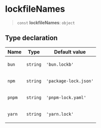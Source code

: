 # lockfileNames

> `const` **lockfileNames**: `object`

## Type declaration

<table>
<thead>
<tr>
<th>Name</th>
<th>Type</th>
<th>Default value</th>
</tr>
</thead>
<tbody>
<tr>
<td>

<a id="bun"></a> `bun`

</td>
<td>

`string`

</td>
<td>

`'bun.lockb'`

</td>
</tr>
<tr>
<td>

<a id="npm"></a> `npm`

</td>
<td>

`string`

</td>
<td>

`'package-lock.json'`

</td>
</tr>
<tr>
<td>

<a id="pnpm"></a> `pnpm`

</td>
<td>

`string`

</td>
<td>

`'pnpm-lock.yaml'`

</td>
</tr>
<tr>
<td>

<a id="yarn"></a> `yarn`

</td>
<td>

`string`

</td>
<td>

`'yarn.lock'`

</td>
</tr>
</tbody>
</table>
